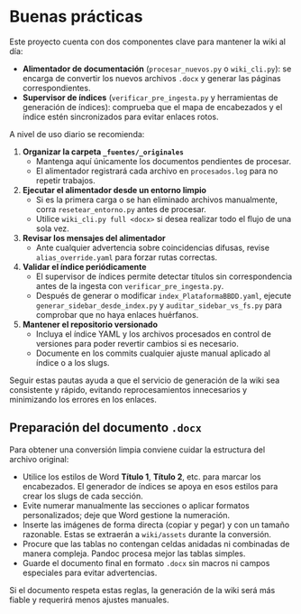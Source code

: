 # Buenas prácticas

Este proyecto cuenta con dos componentes clave para mantener la wiki al día:

- **Alimentador de documentación** (`procesar_nuevos.py` o `wiki_cli.py`): se encarga de convertir los nuevos archivos `.docx` y generar las páginas correspondientes.
- **Supervisor de índices** (`verificar_pre_ingesta.py` y herramientas de generación de índices): comprueba que el mapa de encabezados y el índice estén sincronizados para evitar enlaces rotos.

A nivel de uso diario se recomienda:

1. **Organizar la carpeta `_fuentes/_originales`**
   - Mantenga aquí únicamente los documentos pendientes de procesar.
   - El alimentador registrará cada archivo en `procesados.log` para no repetir trabajos.
2. **Ejecutar el alimentador desde un entorno limpio**
   - Si es la primera carga o se han eliminado archivos manualmente, corra `resetear_entorno.py` antes de procesar.
   - Utilice `wiki_cli.py full <docx>` si desea realizar todo el flujo de una sola vez.
3. **Revisar los mensajes del alimentador**
   - Ante cualquier advertencia sobre coincidencias difusas, revise `alias_override.yaml` para forzar rutas correctas.
4. **Validar el índice periódicamente**
   - El supervisor de índices permite detectar títulos sin correspondencia antes de la ingesta con `verificar_pre_ingesta.py`.
   - Después de generar o modificar `index_PlataformaBBDD.yaml`, ejecute `generar_sidebar_desde_index.py` y `auditar_sidebar_vs_fs.py` para comprobar que no haya enlaces huérfanos.
5. **Mantener el repositorio versionado**
   - Incluya el índice YAML y los archivos procesados en control de versiones para poder revertir cambios si es necesario.
   - Documente en los commits cualquier ajuste manual aplicado al índice o a los slugs.

Seguir estas pautas ayuda a que el servicio de generación de la wiki sea consistente y rápido, evitando reprocesamientos innecesarios y minimizando los errores en los enlaces.

## Preparación del documento `.docx`

Para obtener una conversión limpia conviene cuidar la estructura del archivo original:

* Utilice los estilos de Word **Título 1**, **Título 2**, etc. para marcar los encabezados. El generador de índices se apoya en esos estilos para crear los slugs de cada sección.
* Evite numerar manualmente las secciones o aplicar formatos personalizados; deje que Word gestione la numeración.
* Inserte las imágenes de forma directa (copiar y pegar) y con un tamaño razonable. Estas se extraerán a `wiki/assets` durante la conversión.
* Procure que las tablas no contengan celdas anidadas ni combinadas de manera compleja. Pandoc procesa mejor las tablas simples.
* Guarde el documento final en formato `.docx` sin macros ni campos especiales para evitar advertencias.

Si el documento respeta estas reglas, la generación de la wiki será más fiable y requerirá menos ajustes manuales.


